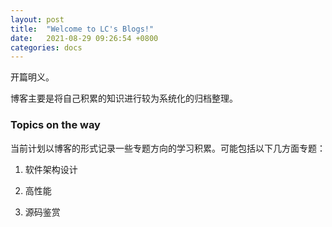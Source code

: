 ```yaml
---
layout: post
title:  "Welcome to LC's Blogs!"
date:   2021-08-29 09:26:54 +0800
categories: docs
---
```


开篇明义。

博客主要是将自己积累的知识进行较为系统化的归档整理。


### Topics on the way
当前计划以博客的形式记录一些专题方向的学习积累。可能包括以下几方面专题：

1. 软件架构设计

2. 高性能

3. 源码鉴赏
